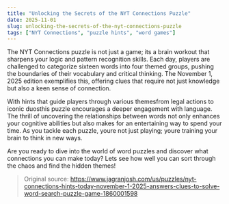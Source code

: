 ```yaml
---
title: "Unlocking the Secrets of the NYT Connections Puzzle"
date: 2025-11-01
slug: unlocking-the-secrets-of-the-nyt-connections-puzzle
tags: ["NYT Connections", "puzzle hints", "word games"]
---
```


The NYT Connections puzzle is not just a game; its a brain workout that sharpens your logic and pattern recognition skills. Each day, players are challenged to categorize sixteen words into four themed groups, pushing the boundaries of their vocabulary and critical thinking. The November 1, 2025 edition exemplifies this, offering clues that require not just knowledge but also a keen sense of connection.

With hints that guide players through various themesfrom legal actions to iconic duosthis puzzle encourages a deeper engagement with language. The thrill of uncovering the relationships between words not only enhances your cognitive abilities but also makes for an entertaining way to spend your time. As you tackle each puzzle, youre not just playing; youre training your brain to think in new ways.

Are you ready to dive into the world of word puzzles and discover what connections you can make today? Lets see how well you can sort through the chaos and find the hidden themes!

> Original source: https://www.jagranjosh.com/us/puzzles/nyt-connections-hints-today-november-1-2025-answers-clues-to-solve-word-search-puzzle-game-1860001598